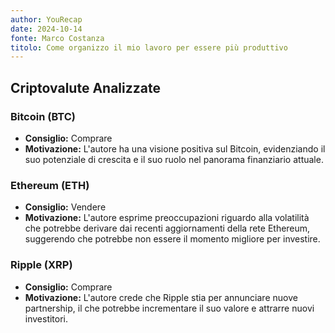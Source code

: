 ```yaml
---
author: YouRecap
date: 2024-10-14
fonte: Marco Costanza
titolo: Come organizzo il mio lavoro per essere più produttivo
---
```


## Criptovalute Analizzate

### Bitcoin (BTC)
- **Consiglio:** Comprare
- **Motivazione:** L'autore ha una visione positiva sul Bitcoin, evidenziando il suo potenziale di crescita e il suo ruolo nel panorama finanziario attuale.

### Ethereum (ETH)
- **Consiglio:** Vendere
- **Motivazione:** L'autore esprime preoccupazioni riguardo alla volatilità che potrebbe derivare dai recenti aggiornamenti della rete Ethereum, suggerendo che potrebbe non essere il momento migliore per investire.

### Ripple (XRP)
- **Consiglio:** Comprare
- **Motivazione:** L'autore crede che Ripple stia per annunciare nuove partnership, il che potrebbe incrementare il suo valore e attrarre nuovi investitori.
